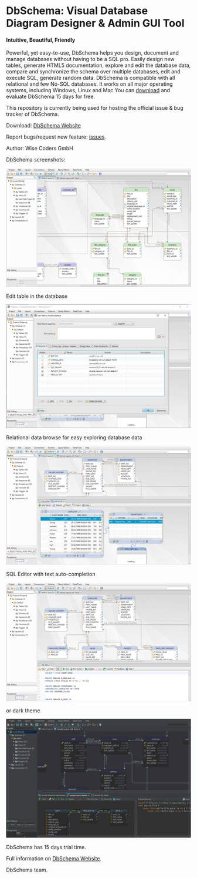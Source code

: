 # DbSchema: Visual Database Diagram Designer & Admin GUI Tool
#### Intuitive, Beautiful, Friendly

Powerful, yet easy-to-use, DbSchema helps you design, document and manage databases without having to be a SQL pro. Easily design new tables, generate HTML5 documentation, explore and edit the database data, compare and synchronize the schema over multiple databases, edit and execute SQL, generate random data.
DbSchema is compatible with all relational and few No-SQL databases. It works on all major operating systems, including Windows, Linux and Mac
You can [download](https://dbschema.com/download.html) and evaluate DbSchema 15 days for free.


This repository is currently being used for hosting the official issue & bug tracker of DbSchema.

Download: [DbSchema Website](https://dbschema.com)
 
Report bugs/request new feature: [issues](https://github.com/wise-coders/dbschema/issues).

Author: Wise Coders GmbH

DbSchema screenshots:

![DbSchema GUI](resources/dbschema.png "DbSchema")

Edit table in the database

![Edit Database Table GUI](resources/dbschema-edit-table.png "DbSchema")

Relational data browse for easy exploring database data

![Relational Data Browse GUI](resources/dbschema-relational-data-browse.png "DbSchema")

SQL Editor with text auto-completion

![SQL Editor](resources/dbschema-sql-editor.png "DbSchema")

or dark theme

![Dark-Theme-screen](https://github.com/dbschema-designer/dbschema-issues/blob/master/resources/dark-theme.png "Dark Them screen")

DbSchema has 15 days trial time.

Full information on [DbSchema Website](https://dbschema.com). 

DbSchema team.